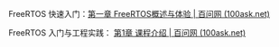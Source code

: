 

FreeRTOS 快速入门：[第一章 FreeRTOS概述与体验 | 百问网 (100ask.net)](https://rtos.100ask.net/zh/FreeRTOS/simulator/chapter1.html)

FreeRTOS 入门与工程实践： [第1章 课程介绍 | 百问网 (100ask.net)](https://rtos.100ask.net/zh/FreeRTOS/DShanMCU-F103/chapter1.html)

